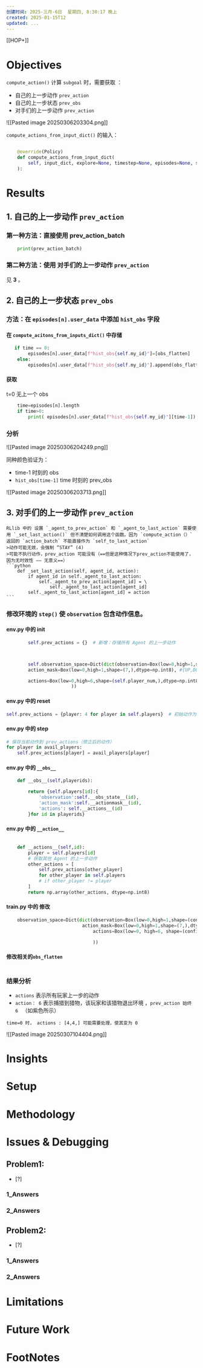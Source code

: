 ```yaml
---
创建时间: 2025-三月-6日  星期四, 8:30:17 晚上
created: 2025-01-15T12
updated: ...
---
```

[[HOP+]]


# Objectives
`compute_action()` 计算 `subgoal` 时，需要获取 ：
- 自己的上一步动作 `prev_action`
- 自己的上一步状态 `prev_obs`
- 对手们的上一步动作 `prev_action`

![[Pasted image 20250306203304.png]]



`compute_actions_from_input_dict()` 的输入： 
```python

    @override(Policy)
    def compute_actions_from_input_dict(
        self, input_dict, explore=None, timestep=None, episodes=None, state_batches=None, **kwargs
    ):
```

# Results

## 1. 自己的上一步动作 `prev_action`
### 第一种方法：直接使用 prev_action_batch
```python
	print(prev_action_batch)
```
### 第二种方法：使用 对手们的上一步动作 `prev_action`
见 **3** 。





## 2. 自己的上一步状态 `prev_obs`

### 方法：在 `episodes[n].user_data` 中添加 `hist_obs` 字段
####  在 `compute_acitons_from_inputs_dict()` 中存储
```python
   if time == 0:
		episodes[n].user_data[f"hist_obs{self.my_id}"]=[obs_flatten]
	else:
		episodes[n].user_data[f"hist_obs{self.my_id}"].append(obs_flatten)
```

#### 获取
t=0 无上一个 obs
```python
	time=episodes[n].length
	if time>0:
		print( episodes[n].user_data[f"hist_obs{self.my_id}"][time-1])
```

### 分析
![[Pasted image 20250306204249.png]]

同种颜色验证为： 
- time-1 时刻的 obs
-  `hist_obs[time-1]`   time 时刻的 prev_obs

![[Pasted image 20250306203713.png]]


## 3. 对手们的上一步动作 `prev_action`
````ad-attention
RLlib 中的 设置 `_agent_to_prev_action` 和 `_agent_to_last_action` 需要使用 `_set_last_action()` 但不清楚如何调用这个函数。因为 `compute_action（）` 返回的 `action_batch` 不能直接作为 `self_to_last_action`
>动作可能无效，会强制 “STAY” (4)
>可能不执行动作，prev_action 可能没有（==但是这种情况下prev_action不能使用了，因为无时效性 —— 无意义==）
```python
    def _set_last_action(self, agent_id, action):
        if agent_id in self._agent_to_last_action:
            self._agent_to_prev_action[agent_id] = \
                self._agent_to_last_action[agent_id]
        self._agent_to_last_action[agent_id] = action
```

````

### 修改环境的 `step()` 使 `observation` 包含动作信息。

#### env.py 中的 init 
```python
        self.prev_actions = {}  # 新增：存储所有 Agent 的上一步动作



		self.observation_space=Dict(dict(observation=Box(low=0,high=1,shape=(self.height,self.width,self.player_num+3),dtype=np.int8),
		action_mask=Box(low=0,high=1,shape=(7,),dtype=np.int8), #{UP,DOWN,LEFT,RIGHT,STAY,STAG,HARE}

		actions=Box(low=0,high=6,shape=(self.player_num,),dtype=np.int8)#### add actions
						))
```


#### env.py 中的 reset
```python
self.prev_actions = {player: 4 for player in self.players}  # 初始动作为 STAY (4)

```



#### env.py 中的 step
```python
# 保存当前动作到 prev_actions（修正后的动作）
for player in avail_players:
	self.prev_actions[player] = avail_players[player]

```

#### env.py 中的 `__obs__`
```python
    def __obs__(self,playerids):

        return {self.players[id]:{
            'observation':self.__obs_state__(id),
            'action_mask':self.__actionmask__(id),
            'actions': self.__actions__(id)
        }for id in playerids}

```

#### env.py 中的 `__action__`
```python

    def __actions__(self,id):
        player = self.players[id]
        # 获取其他 Agent 的上一步动作
        other_actions = [
            self.prev_actions[other_player]
            for other_player in self.players
            # if other_player != player
        ]
        return np.array(other_actions, dtype=np.int8)
```

#### train.py 中的 修改
```python
    observation_space=Dict(dict(observation=Box(low=0,high=1,shape=(config['env_config']["world_height"],config['env_config']["world_width"],config['env_config']["player_num"]+3),dtype=np.int8),
                            action_mask=Box(low=0,high=1,shape=(7,),dtype=np.int8), #{UP,DOWN,LEFT,RIGHT,STAY,STAG,HARE}
                                actions=Box(low=0, high=6, shape=(config['env_config']["player_num"],), dtype=np.int8)  #### add actions

                                ))
```

####  修改相关的`obs_flatten` 
```python

```



### 结果分析
- `actions` 表示所有玩家上一步的动作
- `action： 6` 表示捕猎到猎物，该玩家和该猎物退出环境 ，`prev_action 始终 6 ` （如紫色所示）

```ad-warning
time=0 时， actions : [4,4,] 可能需要处理，使其变为 0 
```

![[Pasted image 20250307104404.png]]


# Insights
# Setup
# Methodology
# Issues & Debugging

## Problem1: 
- [?] 

### 1_Answers


### 2_Answers



## Problem2: 
- [?] 

### 1_Answers


### 2_Answers



# Limitations
# Future Work
# FootNotes